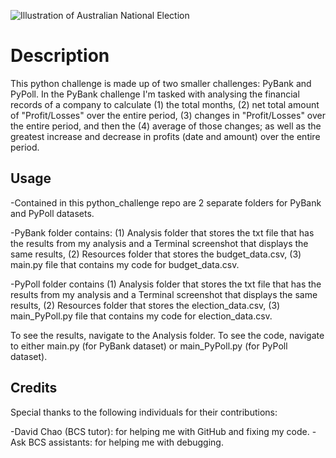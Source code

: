 ![Illustration of Australian National Election](https://cca.edu.au/wp-content/uploads/2021/12/Federal-Election-Icon-RGB-MEDIUM.png)

# Description
This python challenge is made up of two smaller challenges: PyBank and PyPoll. In the PyBank challenge I'm tasked with analysing the financial records of a company to calculate (1) the total months, (2) net total amount of "Profit/Losses" over the entire period, (3) changes in "Profit/Losses" over the entire period, and then the (4) average of those changes; as well as the greatest increase and decrease in profits (date and amount) over the entire period.

## Usage
-Contained in this python_challenge repo are 2 separate folders for PyBank and PyPoll datasets.

-PyBank folder contains: (1) Analysis folder that stores the txt file that has the results from my analysis and a Terminal screenshot that displays the same results, (2) Resources folder that stores the budget_data.csv, (3) main.py file that contains my code for budget_data.csv.

-PyPoll folder contains (1) Analysis folder that stores the txt file that has the results from my analysis and a Terminal screenshot that displays the same results, (2) Resources folder that stores the election_data.csv, (3) main_PyPoll.py file that contains my code for election_data.csv.

To see the results, navigate to the Analysis folder. To see the code, navigate to either main.py (for PyBank dataset) or main_PyPoll.py (for PyPoll dataset). 

## Credits 
Special thanks to the following individuals for their contributions:

-David Chao (BCS tutor): for helping me with GitHub and fixing my code.
-Ask BCS assistants: for helping me with debugging.
